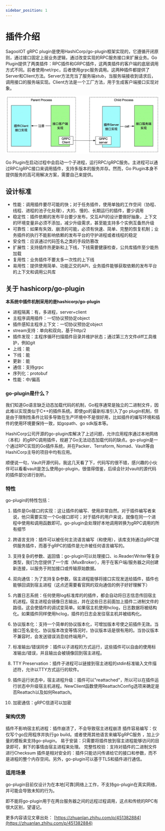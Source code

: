 ```yaml
---
sidebar_position: 1
---
```

# 插件介绍

SagooIOT gRPC plugin是使用HashiCorp/go-plugin框架实现的，它遵循开闭原则，通过接口固定上层业务逻辑，通过改变实现的RPC服务接口来扩展业务。Go Plugin提供了两类插件：RPC插件和GRPC插件，这两类插件的客户端的底层调用方式不同。前者使用net/rpc，后者使用grpc服务调用。这两种插件都提供了Server和Client方法。Server方法充当了服务端stub，当服务端接收到请求后，调用接口的服务端实现。Client方法是一个工厂方法，用于生成客户端接口实现对象。

![plugin001](../imgs/plugin/plugin001.png)

Go Plugin在启动过程中会启动一个子进程，运行RPC/gRPC服务。主进程可以通过RPC/gRPC接口来调用插件，支持多版本的服务并存。然而，Go Plugin本身不提供服务的高可用解决方案，需要自己来提供。


## 设计标准

* 性能：调用插件要尽可能的快；对于任务插件，使用单独的工作空间（协程、线程、进程的池子化处理），大的、慢的、长期运行的插件，要少调用
* 稳定性：插件依赖的发布平台要少发布，交互API的设计要做好抽象，上下文的环境变量非必须不添加，减少升级需求，甚至能支持多个实例互备热升级
* 可靠性：如果有失效、崩溃的可能，必须有快速、简单、完整的恢复机制；业务插件的执行不能影响依赖的发布平台的守护进程或者线程的稳定
* 安全性：应该通过代码签名之类的手段防篡改
* 扩展性：支持插件热更新和上下线，下线需要健康检查，公共库插件至少能热加载
* 复用性：业务插件不要太多一次性的上下线
* 易用性：提供使用简单、功能正交的API，业务插件能够获取依赖的发布平台的上下文和调用公共库



## 关于 hashicorp/go-plugin

**本系统中插件机制采用的是hashicorp/go-plugin**

* 进程隔离：有，多进程，server+client
* 主程序调用插件：一切协议预协定object
* 插件感知主程序上下文：一切协议预协定object
* stream支持：单向和双向，基于http/2
* 插件发现：主程序循环扫描插件目录并维护状态；通过第三方文件diff工具维护，例如git
* 上线：能
* 下线：能
* 更新：能
* 通信：支持grpc
* 序列化：protobuf
* 性能：中/偏高


### go-plugin是什么？
我们知道Go语言缺乏动态加载代码的机制，Go程序通常是独立的二进制文件，因此难以实现类似于C++的插件系统。即使go的最新标准引入了go plugin机制，但是由于限制性条件比较多导致在生产环境中不是很好用，比如插件的编写环境和插件的使用环境要保持一致，如gopath、go sdk版本等。

HashiCorp公司开源的go-plugin库解决了上述问题，允许应用程序通过本地网络（本机）的gRPC调用插件，规避了Go无法动态加载代码的缺点。go-plugin是一个通过RPC实现的Go插件系统，并在Packer、Terraform, Nomad、Vault等由HashiCorp主导的项目中均有应用。

顺便说一句，Vault开源代码，我这几天看了下，代码写的很不错，感兴趣的小伙伴可以看看vault是怎么使用go-plugin，很值得借鉴，后续会针对vault的源代码的插件部分进行剖析。

### 特性
go-plugin的特性包括：

1. 插件是Go接口的实现：这让插件的编写、使用非常自然。对于插件编写者来说，他只需要实现一个Go接口即可；对于插件的用户来说，就像在同一个进程中使用和调用函数即可。go-plugin会处理好本地调用转换为gRPC调用的所有细节

2. 跨语言支持：插件可以被任何主流语言编写（和使用），该库支持通过gRPC提供服务插件，而基于gRPC的插件是允许被任何语言编写的。

3. 支持复杂的参数、返回值：go-plugin可以处理接口、io.Reader/Writer等复杂类型，我们为您提供了一个库（MuxBroker），用于在客户端/服务器之间创建新连接，以服务于附加接口或传输原始数据。

4. 双向通信：为了支持复杂参数，宿主进程能够将接口实现发送给插件，插件也能够回调到宿主进程（这点还需要看官网的双向通信的例子好好理解下）

5. 内置日志系统：任何使用log标准库的的插件，都会自动将日志信息传回宿主机进程。宿主进程会镜像日志输出，并在这些日志前面加上插件二进制文件的路径。这会使插件的调试变简单。如果宿主机使用hclog，日志数据将被结构化。如果插件同样使用hclog，插件的日志会发往宿主机并被结构化。

6. 协议版本化：支持一个简单的协议版本化，可增加版本号使之前插件无效。当接口签名变化、协议版本改变等情况时，协议版本话是很有用的。当协议版本不兼容时，会发送错误消息给终端用户。

7. 标准输出/错误同步：插件以子进程的方式运行，这些插件可以自由的使用标准输出/错误，并且输出会被镜像回到宿主进程。

8. TTY Preservation：插件子进程可以链接到宿主进程的stdin标准输入文件描述符，允许以TTY方式运行的软件。

9. 插件运行状态中，宿主进程升级：插件可以"reattached"，所以可以在插件运行状态中升级宿主机进程。NewClient函数使用ReattachConfig选项来确定是否Reattach以及如何Reattach。
10. 加密通信：gRPC信道可以加密

### 架构优势
插件不影响宿主机进程：插件崩溃了，不会导致宿主进程崩溃
插件容易编写：仅仅写个go应用程序并执行go build。或者使用其他语言来编写gRPC服务 ，加上少量的模板来支持go-plugin。
易于安装：只需要将插件放到宿主进程能够访问的目录即可，剩下的事情由宿主进程来处理。
完整性校验：支持对插件的二进制文件进行Checksum
插件是相对安全的：插件只能访问传递给它的接口和参数，而不是进程的整个内存空间。另外，go-plugin可以基于TLS和插件进行通信。
### 适用场景
go-plugin目前仅设计为在本地[可靠]网络上工作，不支持go-plugin在真实网络，并可能会导致未知的行为。

即不能将go-plugin用于在两台服务器之间的远程过程调用，这点和传统的RPC有很大区别，望谨记。

更多内容请见文章出处：
[https://zhuanlan.zhihu.com/p/451382884](https://zhuanlan.zhihu.com/p/451382884)

